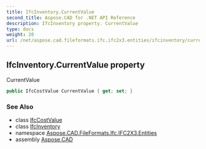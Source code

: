 ```yaml
---
title: IfcInventory.CurrentValue
second_title: Aspose.CAD for .NET API Reference
description: IfcInventory property. CurrentValue
type: docs
weight: 20
url: /net/aspose.cad.fileformats.ifc.ifc2x3.entities/ifcinventory/currentvalue/
---
```

## IfcInventory.CurrentValue property

CurrentValue

```csharp
public IfcCostValue CurrentValue { get; set; }
```

### See Also

* class [IfcCostValue](../../ifccostvalue/)
* class [IfcInventory](../)
* namespace [Aspose.CAD.FileFormats.Ifc.IFC2X3.Entities](../../ifcinventory/)
* assembly [Aspose.CAD](../../../)



